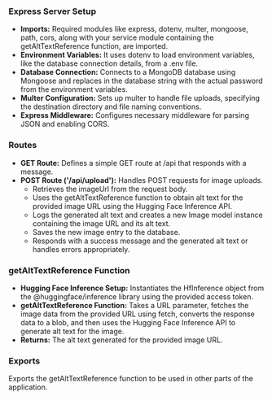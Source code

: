 ### Express Server Setup

- **Imports:** Required modules like express, dotenv, multer, mongoose, path, cors, along with your service module containing the getAltTextReference function, are imported.
- **Environment Variables:** It uses dotenv to load environment variables, like the database connection details, from a .env file.
- **Database Connection:** Connects to a MongoDB database using Mongoose and replaces <PASSWORD> in the database string with the actual password from the environment variables.
- **Multer Configuration:** Sets up multer to handle file uploads, specifying the destination directory and file naming conventions.
- **Express Middleware:** Configures necessary middleware for parsing JSON and enabling CORS.


### Routes

- **GET Route:** Defines a simple GET route at /api that responds with a message.
- **POST Route ('/api/upload'):** Handles POST requests for image uploads.
    - Retrieves the imageUrl from the request body.
    - Uses the getAltTextReference function to obtain alt text for the provided image URL using the Hugging Face Inference API.
    - Logs the generated alt text and creates a new Image model instance containing the image URL and its alt text.
    - Saves the new image entry to the database.
    - Responds with a success message and the generated alt text or handles errors appropriately.


### getAltTextReference Function

- **Hugging Face Inference Setup:** Instantiates the HfInference object from the @huggingface/inference library using the provided access token.
- **getAltTextReference Function:** Takes a URL parameter, fetches the image data from the provided URL using fetch, converts the response data to a blob, and then uses the Hugging Face Inference API to generate alt text for the image.
- **Returns:** The alt text generated for the provided image URL.


### Exports
Exports the getAltTextReference function to be used in other parts of the application.

